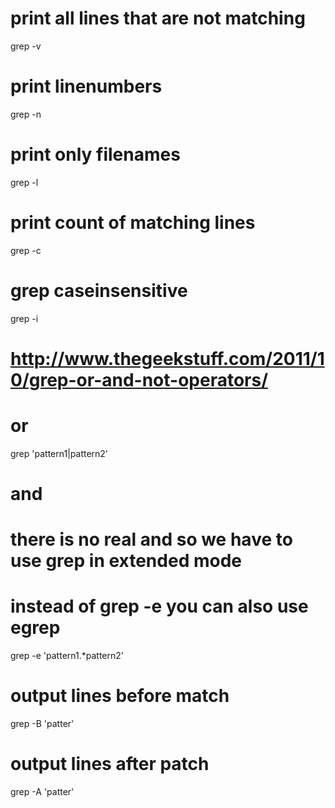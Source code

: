 # print all lines that are not matching

grep -v

# print linenumbers

grep -n

# print only filenames

grep -l

# print count of matching lines

grep -c

# grep caseinsensitive

grep -i

# http://www.thegeekstuff.com/2011/10/grep-or-and-not-operators/
# or

grep 'pattern1\|pattern2'

# and
#  there is no real and so we have to use grep in extended mode
# instead of grep -e you can also use egrep

grep -e 'pattern1.*pattern2'

# output <number of> lines before match

grep -B<number> 'patter'

# output <number of> lines after patch

grep -A<number> 'patter'
